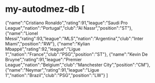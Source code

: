 # my-autodmez-db [
  {"name":"Cristiano Ronaldo","rating":91,"league":"Saudi Pro League","nation":"Portugal","club":"Al Nassr","position":"ST"},
  {"name":"Lionel Messi","rating":93,"league":"MLS","nation":"Argentina","club":"Inter Miami","position":"RW"},
  {"name":"Kylian Mbappé","rating":92,"league":"Ligue 1","nation":"France","club":"PSG","position":"ST"},
  {"name":"Kevin De Bruyne","rating":91,"league":"Premier League","nation":"Belgium","club":"Manchester City","position":"CM"},
  {"name":"Neymar","rating":91,"league":"Ligue 1","nation":"Brazil","club":"PSG","position":"LW"}
]
